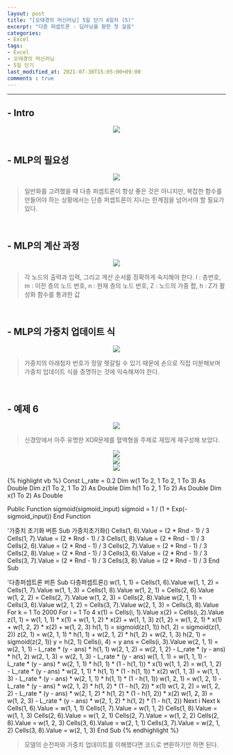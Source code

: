 ```yaml
---
layout: post
title: "[오태경의 머신러닝] 5일 단기 4일차 (5)"
excerpt: "다층 퍼셉트론 - 딥러닝을 향한 첫 걸음"
categories:
- Excel
tags:
- Excel
- 오태경의 머신러닝
- 5일 단기
last_modified_at: 2021-07-30T15:05:00+09:00
comments : true
---
```

<hr>

<h2>- Intro</h2>
<div style="text-align: center;">
    <img src="/assets/post-image/Excel-5일-단기-4/슬라이드32.PNG">
</div>

<br>
<h2>- MLP의 필요성</h2>
<div style="text-align: center;">
    <img src="/assets/post-image/Excel-5일-단기-4/슬라이드33.PNG">
</div>

> 일반화를 고려했을 때 다층 퍼셉트론이 항상 좋은 것은 아니지만, 복잡한 함수를 만들어야 하는 상황에서는 단층 퍼셉트론이 지니는 한계점을 넘어서야 할 필요가 있다.

<br>
<h2>- MLP의 계산 과정</h2>
<div style="text-align: center;">
    <img src="/assets/post-image/Excel-5일-단기-4/슬라이드34.PNG">
</div>

> 각 노드의 출력과 입력, 그리고 계산 순서를 정확하게 숙지해야 한다. l : 층번호, m : 이전 층의 노드 번호, n : 현재 층의 노드 번호, Z : 노드의 가중 합, h : Z가 활성화 함수를 통과한 값

<br>
<h2>- MLP의 가중치 업데이트 식</h2>
<div style="text-align: center;">
    <img src="/assets/post-image/Excel-5일-단기-4/슬라이드35.PNG">
</div>

> 가중치의 아래첨자 번호가 정말 헷갈릴 수 있기 때문에 손으로 직접 미분해보며 가중치 업데이트 식을 증명하는 것에 익숙해져야 한다.

<br>
<h2>- 예제 6</h2>
<div style="text-align: center;">
    <img src="/assets/post-image/Excel-5일-단기-4/슬라이드36.PNG">
</div>

> 신경망에서 아주 유명한 XOR문제를 혈액형을 주제로 재밌게 재구성해 보았다.

<div style="text-align: center;">
    <img src="/assets/post-image/Excel-5일-단기-4/슬라이드37.PNG">
</div>
<div style="text-align: center;">
    <img src="/assets/post-image/Excel-5일-단기-4/슬라이드38.PNG">
</div>
<div style="text-align: center;">
    <img src="/assets/post-image/Excel-5일-단기-4/슬라이드39.PNG">
</div>

{% highlight vb %}
Const L_rate = 0.2
Dim w(1 To 2, 1 To 2, 1 To 3) As Double
Dim z(1 To 2, 1 To 2) As Double
Dim h(1 To 2, 1 To 2) As Double
Dim x(1 To 2) As Double

Public Function sigmoid(sigmoid_input)
    sigmoid = 1 / (1 + Exp(-sigmoid_input))
End Function

'가중치 초기화 버튼
Sub 가중치초기화()
    Cells(1, 6).Value = (2 * Rnd - 1) / 3
    Cells(1, 7).Value = (2 * Rnd - 1) / 3
    Cells(1, 8).Value = (2 * Rnd - 1) / 3
    Cells(2, 6).Value = (2 * Rnd - 1) / 3
    Cells(2, 7).Value = (2 * Rnd - 1) / 3
    Cells(2, 8).Value = (2 * Rnd - 1) / 3
    Cells(3, 6).Value = (2 * Rnd - 1) / 3
    Cells(3, 7).Value = (2 * Rnd - 1) / 3
    Cells(3, 8).Value = (2 * Rnd - 1) / 3
End Sub

'다층퍼셉트론 버튼
Sub 다층퍼셉트론()
w(1, 1, 1) = Cells(1, 6).Value
w(1, 1, 2) = Cells(1, 7).Value
w(1, 1, 3) = Cells(1, 8).Value
w(1, 2, 1) = Cells(2, 6).Value
w(1, 2, 2) = Cells(2, 7).Value
w(1, 2, 3) = Cells(2, 8).Value
w(2, 1, 1) = Cells(3, 6).Value
w(2, 1, 2) = Cells(3, 7).Value
w(2, 1, 3) = Cells(3, 8).Value
For k = 1 To 2000
For i = 1 To 4
    x(1) =  Cells(i, 1).Value
    x(2) =  Cells(i, 2).Value
    z(1, 1) = w(1, 1, 1) * x(1) + w(1, 1, 2) * x(2) + w(1, 1, 3)
    z(1, 2) = w(1, 2, 1) * x(1) + w(1, 2, 2) * x(2) + w(1, 2, 3)
    h(1, 1) = sigmoid(z(1, 1))
    h(1, 2) = sigmoid(z(1, 2))
    z(2, 1) = w(2, 1, 1) * h(1, 1) + w(2, 1, 2) * h(1, 2) + w(2, 1, 3)
    h(2, 1) = sigmoid(z(2, 1))
    y = h(2, 1)
    Cells(i, 4) = y
    ans = Cells(i, 3).Value
    w(2, 1, 1) = w(2, 1, 1) - L_rate * (y - ans) * h(1, 1)
    w(2, 1, 2) = w(2, 1, 2) - L_rate * (y - ans) * h(1, 2)
    w(2, 1, 3) = w(2, 1, 3) - L_rate * (y - ans)
    w(1, 1, 1) = w(1, 1, 1) - L_rate * (y - ans) * w(2, 1, 1) * h(1, 1) * (1 - h(1, 1)) * x(1)
    w(1, 1, 2) = w(1, 1, 2) - L_rate * (y - ans) * w(2, 1, 1) * h(1, 1) * (1 - h(1, 1)) * x(2)
    w(1, 1, 3) = w(1, 1, 3) - L_rate * (y - ans) * w(2, 1, 1) * h(1, 1) * (1 - h(1, 1))
    w(1, 2, 1) = w(1, 2, 1) - L_rate * (y - ans) * w(2, 1, 2) * h(1, 2) * (1 - h(1, 2)) * x(1)
    w(1, 2, 2) = w(1, 2, 2) - L_rate * (y - ans) * w(2, 1, 2) * h(1, 2) * (1 - h(1, 2)) * x(2)
    w(1, 2, 3) = w(1, 2, 3) - L_rate * (y - ans) * w(2, 1, 2) * h(1, 2) * (1 - h(1, 2))
Next i
Next k
Cells(1, 6).Value = w(1, 1, 1)
Cells(1, 7).Value = w(1, 1, 2)
Cells(1, 8).Value = w(1, 1, 3)
Cells(2, 6).Value = w(1, 2, 1)
Cells(2, 7).Value = w(1, 2, 2)
Cells(2, 8).Value = w(1, 2, 3)
Cells(3, 6).Value = w(2, 1, 1)
Cells(3, 7).Value = w(2, 1, 2)
Cells(3, 8).Value = w(2, 1, 3)
End Sub
{% endhighlight %}

> 모델의 순전파와 가중치 업데이트를 이해했다면 코드로 변환하기만 하면 된다.

<br>